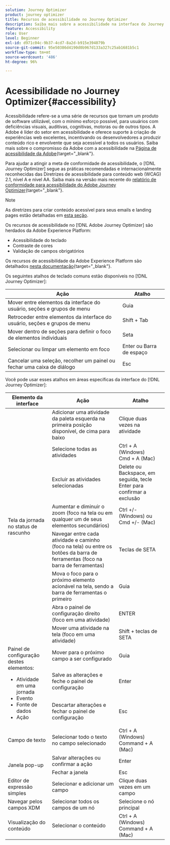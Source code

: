 ```yaml
---
solution: Journey Optimizer
product: journey optimizer
title: Recursos de acessibilidade no Journey Optimizer
description: Saiba mais sobre a acessibilidade na interface do Journey Optimizer
feature: Accessibility
role: User
level: Beginner
exl-id: d971c04c-9b37-4cd7-8a2d-b915e394079b
source-git-commit: 95e50386d4190d0b967d133a327c25ab1681b5c1
workflow-type: tm+mt
source-wordcount: '486'
ht-degree: 96%

---
```


# Acessibilidade no Journey Optimizer{#accessibility}

Acessibilidade refere-se a uma série de recursos que tornam um produto de software utilizável, com o mínimo esforço possível, para usuários com deficiências visuais, auditivas, cognitivas, motoras ou de outros tipos. A Adobe é líder do setor em acessibilidade e oferece suporte à criação de experiências web excelentes, incentivando os desenvolvedores a produzir conteúdo rico e envolvente que seja acessível a todos os usuários. Saiba mais sobre o compromisso da Adobe com a acessibilidade na [Página de acessibilidade da Adobe](https://www.adobe.com/accessibility.html){target="_blank"}.

Para ajudar a atingir a meta de conformidade de acessibilidade, o [!DNL Journey Optimizer] segue as práticas recomendadas e internacionalmente reconhecidas das Diretrizes de acessibilidade para conteúdo web (WCAG) 2.1, nível A e nível AA. Saiba mais na versão mais recente do [relatório de conformidade para acessibilidade do Adobe Journey Optimizer](https://www.adobe.com/accessibility/compliance/adobe-journey-optimizer.html){target="_blank"}.

>[!NOTE]
>
>As diretrizes para criar conteúdo acessível para seus emails e landing pages estão detalhadas em [esta seção](../email/accessible-content.md).

Os recursos de acessibilidade no [!DNL Adobe Journey Optimizer] são herdados da Adobe Experience Platform:

* Acessibilidade do teclado
* Contraste de cores
* Validação de campos obrigatórios

Os recursos de acessibilidade da Adobe Experience Platform são detalhados [nesta documentação](https://experienceleague.adobe.com/docs/experience-platform/accessibility/features.html?lang=pt-BR){target="_blank"}.

Os seguintes atalhos de teclado comuns estão disponíveis no [!DNL Journey Optimizer]:

| Ação | Atalho |
| --- | --- |
| Mover entre elementos da interface do usuário, seções e grupos de menu | Guia |
| Retroceder entre elementos da interface do usuário, seções e grupos de menu | Shift + Tab |
| Mover dentro de seções para definir o foco de elementos individuais | Seta |
| Selecionar ou limpar um elemento em foco | Enter ou Barra de espaço |
| Cancelar uma seleção, recolher um painel ou fechar uma caixa de diálogo | Esc |

Você pode usar esses atalhos em áreas específicas da interface do [!DNL Journey Optimizer]:

<table>
  <thead>
    <tr>
      <th>Elemento da interface</th>
      <th>Ação</th>
      <th>Atalho</th>
    </tr>
  </thead>
  <tr>
    <td rowspan="8">Tela da jornada no status de rascunho</td>
    <td>Adicionar uma atividade da paleta esquerda na primeira posição disponível, de cima para baixo</td>
    <td>Clique duas vezes na atividade</td>
  </tr>
  <tr>
    <td>Selecione todas as atividades</td>
    <td>Ctrl + A (Windows)<br/>Cmd + A (Mac)</td>
  </tr>
  <tr>
    <td>Excluir as atividades selecionadas</td>
    <td>Delete ou Backspace, em seguida, tecle Enter para confirmar a exclusão</td>
  </tr>
  <tr>
    <td>Aumentar e diminuir o zoom (foco na tela ou em qualquer um de seus elementos secundários)</td>
    <td>Ctrl +/- (Windows) ou Cmd +/- (Mac)</td>
  </tr>  
  <tr>
    <td>Navegar entre cada atividade e caminho (foco na tela) ou entre os botões da barra de ferramentas (foco na barra de ferramentas)</td>
    <td>Teclas de SETA</td>
  </tr>   
  <tr>
    <td>Mova o foco para o próximo elemento acionável na tela, sendo a barra de ferramentas o primeiro</td>
    <td>Guia</td>
  </tr>  
  <tr>
    <td>Abra o painel de configuração direito (foco em uma atividade)</td>
    <td>ENTER</td>
  </tr>   
  <tr>
    <td>Mover uma atividade na tela (foco em uma atividade)</td>
    <td>Shift + teclas de SETA</td>
  </tr>  
  <tr>
  <td rowspan="3">
  Painel de configuração destes elementos:
<ul>
  <li>Atividade em uma jornada</li>
  <li>Evento</li>
  <li>Fonte de dados</li>
  <li>Ação</li>
</ul>
  </td>
    <td>Mover para o próximo campo a ser configurado</td>
    <td>Guia</td>
  </tr>
  <tr>
    <td>Salve as alterações e feche o painel de configuração</td>
    <td>Enter</td>
  </tr>
  <tr>
    <td>Descartar alterações e fechar o painel de configuração</td>
    <td>Esc</td>
  </tr>
<!-- //Ajouter ce raccourci quand il marchera (actuellement, le raccourci Ctrl/Cmd+F du navigateur a priorité sur celui de AJO).//
  <tr>
    <td>Page with a search bar</td>
    <td>Select the search bar</td>
    <td>Ctrl/Command + F</td>
  </tr>
-->
  <tr>
    <td>Campo de texto</td>
    <td>Selecionar todo o texto no campo selecionado</td>
    <td>Ctrl + A (Windows)<br/>Command + A (Mac)</td>
  </tr>
  <tr>
    <td rowspan="2">Janela pop-up</td>
    <td>Salvar alterações ou confirmar a ação</td>
    <td>Enter</td>
  </tr>
  <tr>
    <td>Fechar a janela</td>
    <td>Esc</td>
  </tr>
  <tr>
    <td>Editor de expressão simples</td>
    <td>Selecionar e adicionar um campo</td>
    <td>Clique duas vezes em um campo</td>
  </tr>
  <tr>
    <td>Navegar pelos campos XDM</td>
    <td>Selecionar todos os campos de um nó</td>
    <td>Selecione o nó principal</td>
  </tr>
  <tr>
    <td>Visualização do conteúdo</td>
    <td>Selecionar o conteúdo</td>
    <td>Ctrl + A (Windows)<br/>Command + A (Mac)</td>
  </tr>
</table>
